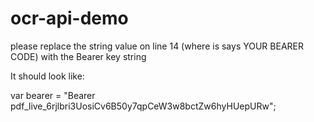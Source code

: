 # ocr-api-demo

please replace the string value on line 14 (where is says YOUR BEARER CODE) with the Bearer key string

It should look like:

var bearer = "Bearer pdf_live_6rjlbri3UosiCv6B50y7qpCeW3w8bctZw6hyHUepURw";
